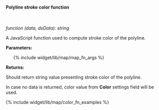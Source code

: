 #### Polyline stroke color function

<div class="divider"></div>
<br/>

*function (data, dsData): string*

A JavaScript function used to compute stroke color of the polyline.

**Parameters:**

<ul>
  {% include widget/lib/map/map_fn_args %}
</ul>

**Returns:**

Should return string value presenting stroke color of the polyline.

In case no data is returned, color value from **Color** settings field will be used.

<div class="divider"></div>

{% include widget/lib/map/color_fn_examples %}

